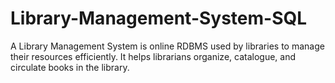 # Library-Management-System-SQL
A Library Management System is online RDBMS used by libraries to manage their  resources efficiently. It helps librarians organize, catalogue, and circulate books in the library. 
